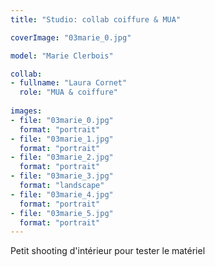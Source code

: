 ```yaml
---
title: "Studio: collab coiffure & MUA"

coverImage: "03marie_0.jpg"

model: "Marie Clerbois"

collab:
- fullname: "Laura Cornet"
  role: "MUA & coiffure"
  
images:
- file: "03marie_0.jpg"
  format: "portrait"
- file: "03marie_1.jpg"
  format: "portrait"
- file: "03marie_2.jpg"
  format: "portrait"
- file: "03marie_3.jpg"
  format: "landscape"
- file: "03marie_4.jpg"
  format: "portrait"
- file: "03marie_5.jpg"
  format: "portrait"
---
```


Petit shooting d'intérieur pour tester le matériel